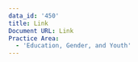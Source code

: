 ```yaml
---
data_id: '450'
title: Link
Document URL: Link
Practice Area:
  - 'Education, Gender, and Youth'
---
```


